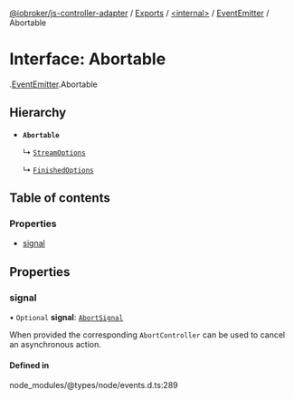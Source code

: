 [@iobroker/js-controller-adapter](../README.md) / [Exports](../modules.md) / [<internal\>](../modules/internal_.md) / [EventEmitter](../modules/internal_.EventEmitter.md) / Abortable

# Interface: Abortable

[<internal>](../modules/internal_.md).[EventEmitter](../modules/internal_.EventEmitter.md).Abortable

## Hierarchy

- **`Abortable`**

  ↳ [`StreamOptions`](internal_.internal.StreamOptions.md)

  ↳ [`FinishedOptions`](internal_.internal.FinishedOptions.md)

## Table of contents

### Properties

- [signal](internal_.EventEmitter.Abortable.md#signal)

## Properties

### signal

• `Optional` **signal**: [`AbortSignal`](../modules/internal_.md#abortsignal)

When provided the corresponding `AbortController` can be used to cancel an asynchronous action.

#### Defined in

node_modules/@types/node/events.d.ts:289
